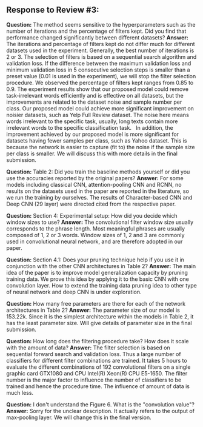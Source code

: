 ## Response to Review #3:

**Question:** The method seems sensitive to the hyperparameters such as the number of iterations and the percentage of filters kept. Did you find that performance changed significantly between different datasets?
**Answer:** The iterations and percentage of filters kept do not differ much for different datasets used in the experiment. Generally, the best number of iterations is 2 or 3. The selection of filters is based on a sequential search algorithm and validation loss. If the difference between the maximum validation loss and minimum validation loss in 5 consecutive selection steps is smaller than a preset value (0.01 is used in the experiment), we will stop the filter selection procedure. We observed the percentage of filters kept ranges from 0.85 to 0.9. The experiment results show that our proposed model could remove task-irrelevant words efficiently and is effective on all datasets, but the improvements are related to the dataset noise and sample number per class. Our proposed model could achieve more significant improvement on noisier datasets, such as Yelp Full Review dataset. The noise here means words irrelevant to the specific task, usually, long texts contain more irrelevant words to the specific classification task.
 
In addition, the improvement achieved by our proposed model is more significant for datasets having fewer samples per class, such as Yahoo dataset. This is because the network is easier to capture (fit to) the noise if the sample size per class is smaller. We will discuss this with more details in the final submission.

**Question:** Table 2: Did you train the baseline methods yourself or did you use the accuracies reported by the original papers?
**Answer:** For some models including classical CNN, attention-pooling CNN and RCNN, no results on the datasets used in the paper are reported in the literature, so we run the training by ourselves. The results of Character-based CNN and Deep CNN (29 layer) were directed cited from the respective paper.

**Question:** Section 4: Experimental setup: How did you decide which window sizes to use?
**Answer:** The convolutional filter window size usually corresponds to the phrase length. Most meaningful phrases are usually composed of 1, 2 or 3 words. Window sizes of 1, 2 and 3 are commonly used in convolutional neural network, and are therefore adopted in our paper.

**Question:** Section 4.1: Does your pruning technique help if you use it in conjunction with the other CNN architectures in Table 2?
**Answer:** The main idea of the paper is to improve model generalization capacity by pruning training data. We prove this idea by applying it to the basic CNN with one convolution layer. How to extend the training data pruning idea to other type of neural network and deep CNN is under exploration.

**Question:** How many free parameters are there for each of the network architectures in Table 2?
**Answer:** The parameter size of our model is 153.22k. Since it is the simplest architecture within the models in Table 2, it has the least parameter size. Will give details of parameter size in the final submission.

**Question:** How long does the filtering procedure take? How does it scale with the amount of data?
**Answer:** The filter selection is based on sequential forward search and validation loss. Thus a large number of classifiers for different filter combinations are trained. It takes 5 hours to evaluate the different combinations of 192 convolutional filters on a single graphic card GTX1080 and CPU Intel(R) Xeon(R) CPU E5-1650. The filter number is the major factor to influence the number of classifiers to be trained and hence the procedure time. The influence of amount of data is much less.

**Question:** I don't understand the Figure 6. What is the "convolution value"?
**Answer:** Sorry for the unclear description. It actually refers to the output of max-pooling layer. We will change this in the final version.  
